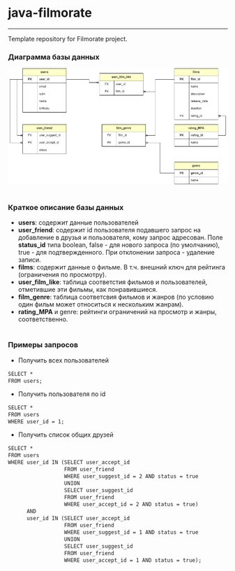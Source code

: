 # java-filmorate
___
Template repository for Filmorate project.
<br/>
### Диаграмма базы данных
![Diagram](https://github.com/maximboltinov/java-filmorate/blob/readme-diagram/DB_filmorate.png)
<br/>
<br/>
### Краткое описание базы данных
* **users**: содержит данные пользователей  
* **user_friend**: содержит id пользователя подавшего запрос на добавление в друзья и пользователя, кому запрос адресован.
Поле **status_id** типа boolean, false - для нового запроса (по умолчанию), true - для подтвержденного.
При отклонении запроса - удаление записи.  
* **films**: содержит данные о фильме. В т.ч. внешний ключ для рейтинга (ограничения по просмотру).  
* **user_film_like**: таблица соответстия фильмов и пользователей, отметившие эти фильмы, как понравившиеся.  
* **film_genre**: таблица соответсвия фильмов и жанров (по условию один фильм может относиться к нескольким жанрам).  
* **rating_MPA** и genre: рейтинги ограничений на просмотр и жанры, соответственно.
  <br/>
  <br/>
### Примеры запросов
* Получить всех пользователей
```postgresql
SELECT *
FROM users;
```
* Получить пользователя по id
```postgresql
SELECT *
FROM users
WHERE user_id = 1;
```
* Получить список общих друзей
```posgresql
SELECT *
FROM users
WHERE user_id IN (SELECT user_accept_id
                  FROM user_friend
                  WHERE user_suggest_id = 2 AND status = true
                  UNION
                  SELECT user_suggest_id
                  FROM user_friend
                  WHERE user_accept_id = 2 AND status = true)
	  AND
	  user_id IN (SELECT user_accept_id
                  FROM user_friend
                  WHERE user_suggest_id = 1 AND status = true
                  UNION
                  SELECT user_suggest_id
                  FROM user_friend
                  WHERE user_accept_id = 1 AND status = true);
```
